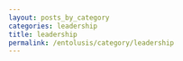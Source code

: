 ```yaml
---
layout: posts_by_category
categories: leadership
title: leadership
permalink: /entolusis/category/leadership
---
```

